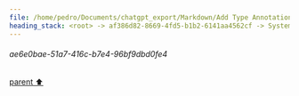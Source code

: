 ```yaml
---
file: /home/pedro/Documents/chatgpt_export/Markdown/Add Type Annotations to Meta.md
heading_stack: <root> -> af386d82-8669-4fd5-b1b2-6141aa4562cf -> System -> c2b49af7-74a2-4c92-a3e7-7d96aa50c9da -> System -> aaa24294-ad58-49fe-afce-ac71c5587460 -> User -> 42890c8a-58d9-4ccd-94b1-4878473cde35 -> Assistant -> 3e355077-7883-441e-a7ef-b2ee760764b2 -> Tool -> 52f1cc39-877e-4d9a-ac1b-c541879a08dd -> Assistant -> aaa297cf-5bd6-4e88-99ad-9565a3dcb295 -> User -> 2bf19926-04c4-4b5a-8ffa-177a1048e973 -> Assistant -> Potential Improvements: -> Alternative Approaches: -> aaa2dc72-e173-4e29-a3bf-a8f3afc99dbc -> User -> eef764cb-fb2f-4404-b894-e7fcc3fb26dc -> Assistant -> aaa22ddd-7040-4e6b-8d0f-1cdaada248a3 -> User -> 6b703758-4354-4dec-94b2-03d23186107e -> Assistant -> ae6e0bae-51a7-416c-b7e4-96bf9dbd0fe4
---
```

###### ae6e0bae-51a7-416c-b7e4-96bf9dbd0fe4
[parent ⬆️](#6b703758-4354-4dec-94b2-03d23186107e)
